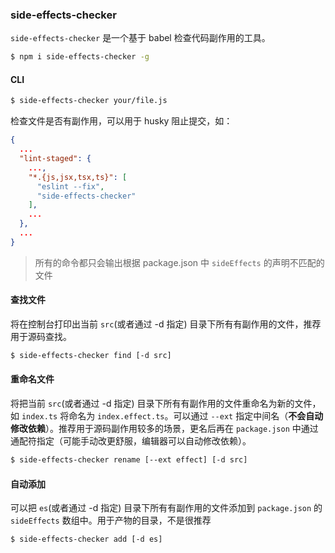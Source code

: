 ### side-effects-checker
`side-effects-checker` 是一个基于 babel 检查代码副作用的工具。

```sh
$ npm i side-effects-checker -g
```

#### CLI
```sh
$ side-effects-checker your/file.js
```
检查文件是否有副作用，可以用于 husky 阻止提交，如：
```json
{
  ...
  "lint-staged": {
    ...,
    "*.{js,jsx,tsx,ts}": [
      "eslint --fix",
      "side-effects-checker"
    ],
    ...
  },
  ...
}
```
> 所有的命令都只会输出根据 package.json 中 `sideEffects` 的声明不匹配的文件

#### 查找文件
将在控制台打印出当前 `src`(或者通过 -d 指定) 目录下所有有副作用的文件，推荐用于源码查找。

```sh
$ side-effects-checker find [-d src]
```

#### 重命名文件
将把当前 `src`(或者通过 -d 指定) 目录下所有有副作用的文件重命名为新的文件，如 `index.ts` 将命名为 `index.effect.ts`。可以通过 `--ext` 指定中间名（**不会自动修改依赖**）。推荐用于源码副作用较多的场景，更名后再在 `package.json` 中通过通配符指定（可能手动改更舒服，编辑器可以自动修改依赖）。

```sh
$ side-effects-checker rename [--ext effect] [-d src]
```

#### 自动添加
可以把 `es`(或者通过 -d 指定) 目录下所有有副作用的文件添加到 `package.json` 的 `sideEffects` 数组中。用于产物的目录，不是很推荐
```sh
$ side-effects-checker add [-d es]
```


